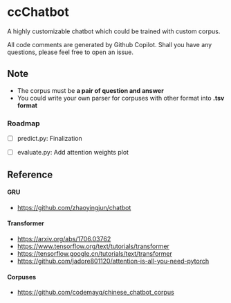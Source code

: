 # ccChatbot

A highly customizable chatbot which could be trained with custom corpus.

All code comments are generated by Github Copilot. Shall you have any questions, please feel free to open an issue.



## Note

- The corpus must be **a pair of question and answer**
- You could write your own parser for corpuses with other format into **.tsv format**

   

### Roadmap

- [ ] predict.py: Finalization
- [ ] evaluate.py: Add attention weights plot



## Reference

#### GRU

- https://github.com/zhaoyingjun/chatbot



#### Transformer

- https://arxiv.org/abs/1706.03762
- https://www.tensorflow.org/text/tutorials/transformer
- https://tensorflow.google.cn/tutorials/text/transformer
- https://github.com/jadore801120/attention-is-all-you-need-pytorch



#### Corpuses

- https://github.com/codemayq/chinese_chatbot_corpus